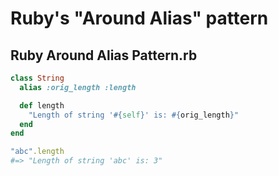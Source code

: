 # Ruby's "Around Alias" pattern

## Ruby Around Alias Pattern.rb

```ruby
class String
  alias :orig_length :length

  def length
    "Length of string '#{self}' is: #{orig_length}"
  end  
end

"abc".length
#=> "Length of string 'abc' is: 3"
```


